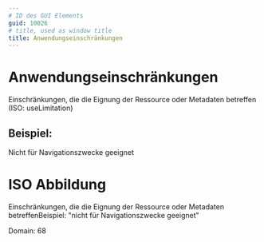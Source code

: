 ```yaml
---
# ID des GUI Elements
guid: 10026
# title, used as window title
title: Anwendungseinschränkungen
---
```


# Anwendungseinschränkungen

Einschränkungen, die die Eignung der Ressource oder Metadaten betreffen (ISO: useLimitation)

## Beispiel:

Nicht für Navigationszwecke geeignet

# ISO Abbildung

Einschränkungen, die die Eignung der Ressource oder Metadaten betreffenBeispiel: "nicht für Navigationszwecke geeignet"

Domain: 68